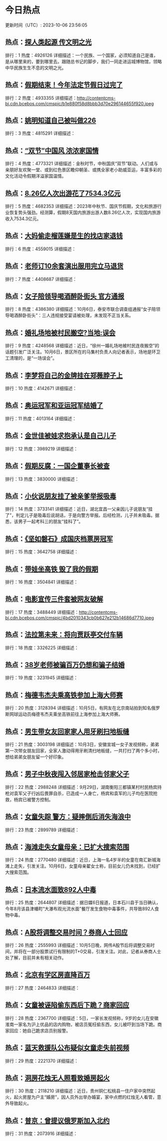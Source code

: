 # 今日热点

更新时间（UTC）: 2023-10-06 23:56:05

## 热点：[探人类起源 传文明之光](https://cn.bing.com/search?q=探人类起源传文明之光)
排行：1
热度：4926126
详细描述：一个民族、一个国家，必须知道自己是谁，是从哪里来的，要到哪里去。跟随总书记的脚步，我们一同走进运城博物馆，领略中华民族生生不息的文明之光。

## 热点：[假期结束！今年法定节假日过完了](https://cn.bing.com/search?q=假期结束！今年法定节假日过完了)
排行：2
热度：4933355
详细描述：http://contentcms-bj.cdn.bcebos.com/cmspic/b1e880f58d8bbb3d70e296144655f920.jpeg

## 热点：[姚明知道自己被叫做226](https://cn.bing.com/search?q=姚明知道自己被叫做226)
排行：3
热度：4815291
详细描述：

## 热点：[“双节”中国风 浓浓家国情](https://cn.bing.com/search?q=“双节”中国风浓浓家国情)
排行：4
热度：4773321
详细描述：金秋时节，中秋国庆“双节”联动。人们或与亲朋好友欢聚一堂、或到红色景区瞻仰朝圣、或携全家老小助威亚运，丰富多彩的文化活动令假期洋溢家国温情。

## 热点：[8.26亿人次出游花了7534.3亿元](https://cn.bing.com/search?q=8.26亿人次出游花了7534.3亿元)
排行：5
热度：4682353
详细描述：2023年中秋节、国庆节假期，文化和旅游行业恢复势头强劲。经测算，假期8天国内旅游出游人数8.26亿人次，实现国内旅游收入7534.3亿元。

## 热点：[大妈偷走榴莲嫌是生的找店家退钱](https://cn.bing.com/search?q=大妈偷走榴莲嫌是生的找店家退钱)
排行：6
热度：4559015
详细描述：

## 热点：[老师订10余套演出服用完立马退货](https://cn.bing.com/search?q=老师订10余套演出服用完立马退货)
排行：7
热度：4408687
详细描述：

## 热点：[女子陪领导喝酒醉卧街头 官方通报](https://cn.bing.com/search?q=女子陪领导喝酒醉卧街头官方通报)
排行：8
热度：4386380
详细描述：10月6日，泰安市联合调查组通报“女子陪领导喝酒醉卧街头”：三人违规接受宴请被处理，未发现不正当关系。

## 热点：[婚礼场地被村民搬空?当地:误会](https://cn.bing.com/search?q=婚礼场地被村民搬空?当地:误会)
排行：9
热度：4248568
详细描述：近日，“徐州一婚礼场地被村民连夜搬空”的话题引发广泛关注。10月6日，景区所在的马集村负责人向记者表示，场地是环卫工清理的，是“一场误会”。

## 热点：[李梦将自己的金牌挂在郑薇脖子上](https://cn.bing.com/search?q=李梦将自己的金牌挂在郑薇脖子上)
排行：10
热度：4142671
详细描述：

## 热点：[奥运冠军和亚运冠军结婚了](https://cn.bing.com/search?q=奥运冠军和亚运冠军结婚了)
排行：11
热度：4013164
详细描述：

## 热点：[金世佳被娃求抱承认是自己儿子](https://cn.bing.com/search?q=金世佳被娃求抱承认是自己儿子)
排行：12
热度：3989219
详细描述：

## 热点：[假期反腐：一国企董事长被查](https://cn.bing.com/search?q=假期反腐：一国企董事长被查)
排行：13
热度：3830000
详细描述：

## 热点：[小伙说朋友挂了被亲爹举报吸毒](https://cn.bing.com/search?q=小伙说朋友挂了被亲爹举报吸毒)
排行：14
热度：3733141
详细描述：近日，湖北宜昌一父亲因儿子说朋友“挂了”，判定儿子是吸毒后说胡话，于是向警方举报。后经检测，儿子并未吸毒。据悉，该男子一起考科三的朋友“挂科了”。

## 热点：[《坚如磐石》成国庆档票房冠军](https://cn.bing.com/search?q=《坚如磐石》成国庆档票房冠军)
排行：15
热度：3642758
详细描述：

## 热点：[带娃坐高铁 毁了我的假期](https://cn.bing.com/search?q=带娃坐高铁毁了我的假期)
排行：16
热度：3504841
详细描述：

## 热点：[电影宣传三件套被网友破解](https://cn.bing.com/search?q=电影宣传三件套被网友破解)
排行：17
热度：3488449
详细描述：http://contentcms-bj.cdn.bcebos.com/cmspic/4bd2010343cb0b627e212b14686d7710.jpeg

## 热点：[法拉第未来：将向贾跃亭交付车辆](https://cn.bing.com/search?q=法拉第未来：将向贾跃亭交付车辆)
排行：18
热度：3326225
详细描述：

## 热点：[38岁老师被骗百万仍想和骗子结婚](https://cn.bing.com/search?q=38岁老师被骗百万仍想和骗子结婚)
排行：19
热度：3231945
详细描述：

## 热点：[梅德韦杰夫乘高铁参加上海大师赛](https://cn.bing.com/search?q=梅德韦杰夫乘高铁参加上海大师赛)
排行：20
热度：3128394
详细描述：10月5日，有网友在北京南站拍到知名俄罗斯网球运动员梅德韦杰夫乘坐高铁前往上海参加上海大师赛。

## 热点：[男生带女友回家家人用牙刷扫地板缝](https://cn.bing.com/search?q=男生带女友回家家人用牙刷扫地板缝)
排行：21
热度：3003198
详细描述：10月3日，安徽宣城一女子发视频称，弟弟第一次带女朋友回家，全家人激动得用牙刷清扫地板缝，一共打扫了两个多小时，想给弟弟女朋友留一个好印象。

## 热点：[男子中秋夜闯入邻居家枪击邻家父子](https://cn.bing.com/search?q=男子中秋夜闯入邻居家枪击邻家父子)
排行：22
热度：2988248
详细描述：9月29日，湖南衡阳三都镇某村村民杨宾持枪对袁军父子行凶后畏罪自杀，已造成一人身亡，杨宾和袁军的儿子均在医院抢救，杨宾已被警方控制。

## 热点：[女童失踪 警方：疑摔倒后消失海浪中](https://cn.bing.com/search?q=女童失踪警方：疑摔倒后消失海浪中)
排行：23
热度：2899789
详细描述：

## 热点：[海滩走失女童母亲：已扩大搜索范围](https://cn.bing.com/search?q=海滩走失女童母亲：已扩大搜索范围)
排行：24
热度：2770480
详细描述：近日，上海一名4岁半的女童在南汇新城海滩上走失，引发关注。10月6日，女童母亲翟女士称，目前女儿仍未找到，已经扩大搜索范围。

## 热点：[日本流水面致892人中毒](https://cn.bing.com/search?q=日本流水面致892人中毒)
排行：25
热度：2644807
详细描述：据日媒6日报道，日本石川县于当日确认，今年8月该县津幡町“大瀑布观光流水面”餐厅发生食物中毒事件，共导致892人食物中毒。

## 热点：[A股将调整交易时间？券商人士回应](https://cn.bing.com/search?q=A股将调整交易时间？券商人士回应)
排行：26
热度：2555993
详细描述：10月5日晚，网传A股节后将调整交易时间，并将在一部分股票试行有限制的T+0交易，引发关注。对此，记者从券商人士处了解，目前并未有相关动作。

## 热点：[北京有学区房直降百万](https://cn.bing.com/search?q=北京有学区房直降百万)
排行：27
热度：2464833
详细描述：

## 热点：[女童被诬陷偷东西后下跪？商家回应](https://cn.bing.com/search?q=女童被诬陷偷东西后下跪？商家回应)
排行：28
热度：2367700
详细描述：5日，一家长发视频称，9岁的女儿在安徽淮南一家名为沪上优品的店内购物，被店员冤枉偷东西，女儿被吓到当场下跪。商家回应：她自己跪求店员别报警。

## 热点：[蓝天救援队公布疑似女童走失前视频](https://cn.bing.com/search?q=蓝天救援队公布疑似女童走失前视频)
排行：29
热度：2221370
详细描述：

## 热点：[洞房花烛无人照看致婚房起火](https://cn.bing.com/search?q=洞房花烛无人照看致婚房起火)
排行：30
热度：2118210
详细描述：近日，贵州铜仁松桃县一住户家中突然起火，起火房屋为户主“婚房”，因人员外出举办婚宴，家中点燃的红烛无人看管，意外导致起火。

## 热点：[普京：曾提议俄罗斯加入北约](https://cn.bing.com/search?q=普京：曾提议俄罗斯加入北约)
排行：31
热度：2073916
详细描述：

